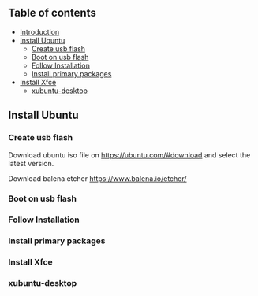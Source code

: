 ## Table of contents

* [Introduction](#introduction)
* [Install Ubuntu](#ubuntu-install)
  * [Create usb flash](#usb-flash)
  * [Boot on usb flash](#boot-on-usb-flash)
  * [Follow Installation](#follow-installation)
  * [Install primary packages](#primary-packages-install)
* [Install Xfce](#xfce)
  * [xubuntu-desktop](#xubuntu-desktop)

## Install Ubuntu

### Create usb flash

Download ubuntu iso file on https://ubuntu.com/#download and select the latest version.

Download balena etcher https://www.balena.io/etcher/


### Boot on usb flash

### Follow Installation

### Install primary packages

### Install Xfce

### xubuntu-desktop
